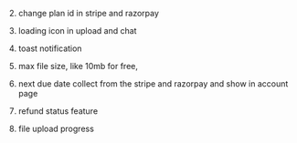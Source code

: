 <!-- 1. razorpay and stripe webhook security -->
2. change plan id in stripe and razorpay
3. loading icon in upload and chat
4. toast notification
5. max file size, like 10mb for free,
6. next due date collect from the stripe and razorpay and show in account page
7. refund status feature
8. file upload progress
   <!-- 5. remove storing file in s3 -->

      <!-- 1. already have the country check api and implemented, using that need to change the current inr or dollar -->
      <!-- 1. custom auth token -->

<!-- 2. login and register page design -->
   <!-- 3. url feature -->
   <!-- final -->
<!-- 5. only One phonenumber check while register -->
   <!-- 6. intimate after payment success or failure -->
   <!-- 7. intimate after cancel payment -->

<!-- 6. if subscribed we need to update the localstorage plan : ''

7. different logic, using expiry date, every time checking the subscription id , create error
   {
   statusCode: 429,
   error: { description: 'Too many requests', code: 'BAD_REQUEST_ERROR' }
   } -->

   <!-- 2. we only check user.isStripe not user.isRazorpay in upload controller -->
   <!-- 3. cancel subscription for razorpay -->
   <!-- 2. maximumPage check -->
   <!-- 3. multiple format docs , epub and url  -->
   <!-- 3. query check -->
   <!-- 2. account page for subscription view, cancel -->

